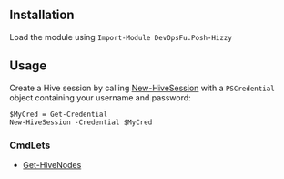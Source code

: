 ## Installation
Load the module using `Import-Module DevOpsFu.Posh-Hizzy` 

## Usage
Create a Hive session by calling [New-HiveSession](/cmdlets/New-HiveSession.md) with a `PSCredential` object containing your username and password:

```
$MyCred = Get-Credential
New-HiveSession -Credential $MyCred
```

### CmdLets

 - [Get-HiveNodes](/Get-HiveNodes.md)
